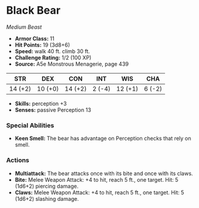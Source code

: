# Black Bear

*Medium* *Beast*

- **Armor Class:** 11
- **Hit Points:** 19 (3d8+6)
- **Speed:** walk 40 ft. climb 30 ft.
- **Challenge Rating:** 1/2 (100 XP)
- **Source:** A5e Monstrous Menagerie, page 439

| STR | DEX | CON | INT | WIS | CHA |
| --- | --- | --- | --- | --- | --- |
| 14 (+2) | 10 (+0) | 14 (+2) | 2 (-4) | 12 (+1) | 6 (-2) |

- **Skills:** perception +3
- **Senses:** passive Perception 13

### Special Abilities

- **Keen Smell:** The bear has advantage on Perception checks that rely on smell.

### Actions

- **Multiattack:** The bear attacks once with its bite and once with its claws.
- **Bite:** Melee Weapon Attack: +4 to hit, reach 5 ft., one target. Hit: 5 (1d6+2) piercing damage.
- **Claws:** Melee Weapon Attack: +4 to hit, reach 5 ft., one target. Hit: 5 (1d6+2) slashing damage.


